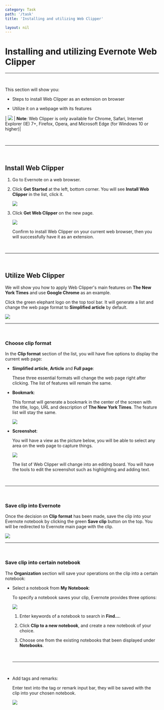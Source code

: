 ```yaml
---
category: Task
path: '/task'
title: 'Installing and utilizing Web Clipper'

layout: nil
---
```


# Installing and utilizing Evernote Web Clipper

___

<br>

This section will show you:

- Steps to install Web Clipper as an extension on browser 

- Utilize it on a webpage with its features

| <img src="https://raw.githubusercontent.com/SkylarZhao6/EvernoteGuide/gh-pages/images/MoreInformation.png" id="note"> | **Note**: Web Clipper is only available for Chrome, Safari, Internet Explorer (IE) 7+, Firefox, Opera, and Microsoft Edge (for Windows 10 or higher)|

<br>

___

<br>

## Install Web Clipper

1. Go to Evernote on a web browser.

2. Click **Get Started** at the left, bottom corner. You will see **Install Web Clipper** in the list, click it.

   <img src="https://github.com/SkylarZhao6/EvernoteGuide/blob/gh-pages/images/getstarted.png?raw=true" id="getStart">

3. Click **Get Web Clipper** on the new page.

   <img src="https://github.com/SkylarZhao6/EvernoteGuide/blob/gh-pages/images/getclipper.png?raw=true">

   Confirm to install Web Clipper on your current web browser, then you will successfully have it as an extension.

<br>

___

<br>

## Utilize Web Clipper

We will show you how to apply Web Clipper's main features on __The New York Times__ and use __Google Chrome__ as an example.

Click the green elephant logo on the top tool bar. It will generate a list and change the web page format to **Simplified article** by default.

<img src="https://github.com/SkylarZhao6/EvernoteGuide/blob/gh-pages/images/featurelist.png?raw=true" id="featureList">

<br>

___

<br>

### Choose clip format

In the **Clip format** section of the list, you will have five options to display the current web page:

- **Simplified article**, **Article** and **Full page**:

  These three essential formats will change the web page right after clicking. The list of features will remain the same.

- **Bookmark**:

  This format will generate a bookmark in the center of the screen with the title, logo, URL and description of  __The New York Times__. The feature list will stay the same.

  <img src="https://github.com/SkylarZhao6/EvernoteGuide/blob/gh-pages/images/bookmark.png?raw=true">

- **Screenshot**:

  You will have a view as the picture below, you will be able to select any area on the web page to capture things.

  <img src="https://github.com/SkylarZhao6/EvernoteGuide/blob/gh-pages/images/screenshot.png?raw=true">

  The list of Web Clipper will change into an editing board. You will have the tools to edit the screenshot such as highlighting and adding text.

<br>

___

<br>

### Save clip into Evernote

Once the decision on **Clip format** has been made, save the clip into your Evernote notebook by clicking the green **Save clip** button on the top. You will be redirected to Evernote main page with the clip.

<img src="https://github.com/SkylarZhao6/EvernoteGuide/blob/gh-pages/images/saveclip.png?raw=true">

<br>

___

<br>

### Save clip into certain notebook

The **Organization** section will save your operations on the clip into a certain notebook:

- Select a notebook from **My Notebook**:

  To specify a notebook saves your clip, Evernote provides three options:

  <img src="https://github.com/SkylarZhao6/EvernoteGuide/blob/gh-pages/images/myNotebook.png?raw=true" id="notebook">

  1. Enter keywords of a notebook to search in **Find...**.

  2. Click **Clip to a new notebook**, and create a new notebook of your choice.

  3. Choose one from the existing notebooks that been displayed under **Notebooks**.

    <br>

    ___

    <br>

- Add tags and remarks:

  Enter text into the tag or remark input bar, they will be saved with the clip into your chosen notebook.

  <img src="https://github.com/SkylarZhao6/EvernoteGuide/blob/gh-pages/images/tagRemark.png?raw=true" id="tags">
